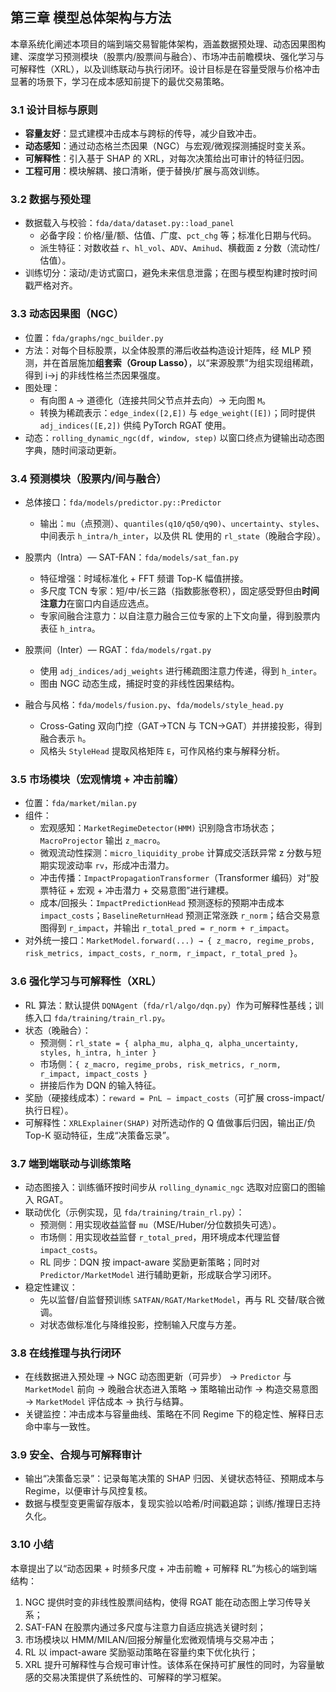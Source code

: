 ## 第三章 模型总体架构与方法

本章系统化阐述本项目的端到端交易智能体架构，涵盖数据预处理、动态因果图构建、深度学习预测模块（股票内/股票间与融合）、市场冲击前瞻模块、强化学习与可解释性（XRL），以及训练联动与执行闭环。设计目标是在容量受限与价格冲击显著的场景下，学习在成本感知前提下的最优交易策略。

### 3.1 设计目标与原则
- **容量友好**：显式建模冲击成本与跨标的传导，减少自致冲击。
- **动态感知**：通过动态格兰杰因果（NGC）与宏观/微观探测捕捉时变关系。
- **可解释性**：引入基于 SHAP 的 XRL，对每次决策给出可审计的特征归因。
- **工程可用**：模块解耦、接口清晰，便于替换/扩展与高效训练。

### 3.2 数据与预处理
- 数据载入与校验：`fda/data/dataset.py::load_panel`
  - 必备字段：价格/量/额、估值、广度、`pct_chg` 等；标准化日期与代码。
  - 派生特征：对数收益 `r`、`hl_vol`、`ADV`、`Amihud`、横截面 z 分数（流动性/估值）。
- 训练切分：滚动/走访式窗口，避免未来信息泄露；在图与模型构建时按时间戳严格对齐。

### 3.3 动态因果图（NGC）
- 位置：`fda/graphs/ngc_builder.py`
- 方法：对每个目标股票，以全体股票的滞后收益构造设计矩阵，经 MLP 预测，并在首层施加**组套索（Group Lasso）**，以“来源股票”为组实现组稀疏，得到 i→j 的非线性格兰杰因果强度。
- 图处理：
  - 有向图 `A` → 道德化（连接共同父节点并去向）→ 无向图 `M`。
  - 转换为稀疏表示：`edge_index([2,E])` 与 `edge_weight([E])`；同时提供 `adj_indices([E,2])` 供纯 PyTorch RGAT 使用。
- 动态：`rolling_dynamic_ngc(df, window, step)` 以窗口终点为键输出动态图字典，随时间滚动更新。

### 3.4 预测模块（股票内/间与融合）
- 总体接口：`fda/models/predictor.py::Predictor`
  - 输出：`mu`（点预测）、`quantiles(q10/q50/q90)`、`uncertainty`、`styles`、中间表示 `h_intra/h_inter`，以及供 RL 使用的 `rl_state`（晚融合字段）。

- 股票内（Intra）— SAT-FAN：`fda/models/sat_fan.py`
  - 特征增强：时域标准化 + FFT 频谱 Top-K 幅值拼接。
  - 多尺度 TCN 专家：短/中/长三路（指数膨胀卷积），固定感受野但由**时间注意力**在窗口内自适应选点。
  - 专家间融合注意力：以自注意力融合三位专家的上下文向量，得到股票内表征 `h_intra`。

- 股票间（Inter）— RGAT：`fda/models/rgat.py`
  - 使用 `adj_indices/adj_weights` 进行稀疏图注意力传递，得到 `h_inter`。
  - 图由 NGC 动态生成，捕捉时变的非线性因果结构。

- 融合与风格：`fda/models/fusion.py`、`fda/models/style_head.py`
  - Cross-Gating 双向门控（GAT→TCN 与 TCN→GAT）并拼接投影，得到融合表示 `h`。
  - 风格头 `StyleHead` 提取风格矩阵 `E`，可作风格约束与解释分析。

### 3.5 市场模块（宏观情境 + 冲击前瞻）
- 位置：`fda/market/milan.py`
- 组件：
  - 宏观感知：`MarketRegimeDetector(HMM)` 识别隐含市场状态；`MacroProjector` 输出 `z_macro`。
  - 微观流动性探测：`micro_liquidity_probe` 计算成交活跃异常 z 分数与短期实现波动率 `rv`，形成冲击潜力。
  - 冲击传播：`ImpactPropagationTransformer`（Transformer 编码）对“股票特征 + 宏观 + 冲击潜力 + 交易意图”进行建模。
  - 成本/回报头：`ImpactPredictionHead` 预测逐标的预期冲击成本 `impact_costs`；`BaselineReturnHead` 预测正常涨跌 `r_norm`；结合交易意图得到 `r_impact`，并输出 `r_total_pred = r_norm + r_impact`。
- 对外统一接口：`MarketModel.forward(...) → { z_macro, regime_probs, risk_metrics, impact_costs, r_norm, r_impact, r_total_pred }`。

### 3.6 强化学习与可解释性（XRL）
- RL 算法：默认提供 `DQNAgent`（`fda/rl/algo/dqn.py`）作为可解释性基线；训练入口 `fda/training/train_rl.py`。
- 状态（晚融合）：
  - 预测侧：`rl_state = { alpha_mu, alpha_q, alpha_uncertainty, styles, h_intra, h_inter }`
  - 市场侧：`{ z_macro, regime_probs, risk_metrics, r_norm, r_impact, impact_costs }`
  - 拼接后作为 DQN 的输入特征。
- 奖励（硬接线成本）：`reward = PnL − impact_costs`（可扩展 cross-impact/执行日程）。
- 可解释性：`XRLExplainer(SHAP)` 对所选动作的 Q 值做事后归因，输出正/负 Top-K 驱动特征，生成“决策备忘录”。

### 3.7 端到端联动与训练策略
- 动态图接入：训练循环按时间步从 `rolling_dynamic_ngc` 选取对应窗口的图输入 RGAT。
- 联动优化（示例实现，见 `fda/training/train_rl.py`）：
  - 预测侧：用实现收益监督 `mu`（MSE/Huber/分位数损失可选）。
  - 市场侧：用实现收益监督 `r_total_pred`，用环境成本代理监督 `impact_costs`。
  - RL 同步：DQN 按 impact-aware 奖励更新策略；同时对 `Predictor/MarketModel` 进行辅助更新，形成联合学习闭环。
- 稳定性建议：
  - 先以监督/自监督预训练 `SATFAN/RGAT/MarketModel`，再与 RL 交替/联合微调。
  - 对状态做标准化与降维投影，控制输入尺度与方差。

### 3.8 在线推理与执行闭环
- 在线数据进入预处理 → NGC 动态图更新（可异步） → `Predictor` 与 `MarketModel` 前向 → 晚融合状态进入策略 → 策略输出动作 → 构造交易意图 → `MarketModel` 评估成本 → 执行与结算。
- 关键监控：冲击成本与容量曲线、策略在不同 Regime 下的稳定性、解释日志命中率与一致性。

### 3.9 安全、合规与可解释审计
- 输出“决策备忘录”：记录每笔决策的 SHAP 归因、关键状态特征、预期成本与 Regime，以便审计与风控复核。
- 数据与模型变更需留存版本，复现实验以哈希/时间戳追踪；训练/推理日志持久化。

### 3.10 小结
本章提出了以“动态因果 + 时频多尺度 + 冲击前瞻 + 可解释 RL”为核心的端到端结构：
1) NGC 提供时变的非线性股票间结构，使得 RGAT 能在动态图上学习传导关系；
2) SAT-FAN 在股票内通过多尺度与注意力自适应挑选关键时刻；
3) 市场模块以 HMM/MILAN/回报分解量化宏微观情境与交易冲击；
4) RL 以 impact-aware 奖励驱动策略在容量约束下优化执行；
5) XRL 提升可解释性与合规可审计性。该体系在保持可扩展性的同时，为容量敏感的交易决策提供了系统性的、可解释的学习框架。

